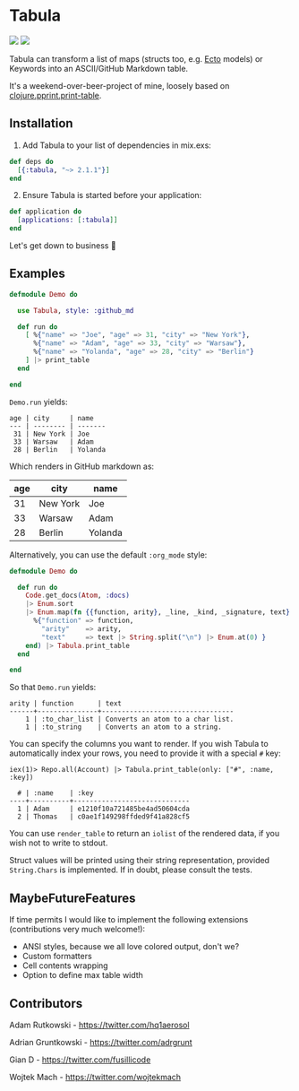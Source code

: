 # Tabula

![](https://travis-ci.org/aerosol/Tabula.svg?branch=master)
![](https://img.shields.io/hexpm/v/tabula.svg)

Tabula can transform a list of maps (structs too, e.g.
[Ecto](https://github.com/elixir-lang/ecto) models) or Keywords
into an ASCII/GitHub Markdown table.

It's a weekend-over-beer-project of mine, loosely based on
[clojure.pprint.print-table](http://git.io/vWz7T).

## Installation

  1. Add Tabula to your list of dependencies in mix.exs:

   ```elixir
   def deps do
     [{:tabula, "~> 2.1.1"}]
   end
   ```

  2. Ensure Tabula is started before your application:

   ```elixir
   def application do
     [applications: [:tabula]]
   end
   ```

Let's get down to business :beers:

## Examples

```elixir
defmodule Demo do

  use Tabula, style: :github_md

  def run do
    [ %{"name" => "Joe", "age" => 31, "city" => "New York"},
      %{"name" => "Adam", "age" => 33, "city" => "Warsaw"},
      %{"name" => "Yolanda", "age" => 28, "city" => "Berlin"}
    ] |> print_table
  end

end
```

`Demo.run` yields:

```
age | city     | name
--- | -------- | -------
 31 | New York | Joe
 33 | Warsaw   | Adam
 28 | Berlin   | Yolanda
```

Which renders in GitHub markdown as:

age | city     | name
--- | -------- | -------
 31 | New York | Joe
 33 | Warsaw   | Adam
 28 | Berlin   | Yolanda

Alternatively, you can use the default `:org_mode` style:

```elixir
defmodule Demo do

  def run do
    Code.get_docs(Atom, :docs) 
    |> Enum.sort
    |> Enum.map(fn {{function, arity}, _line, _kind, _signature, text} ->
      %{"function" => function,
        "arity"    => arity,
        "text"     => text |> String.split("\n") |> Enum.at(0) }
    end) |> Tabula.print_table
  end

end
```

So that `Demo.run` yields:

```
arity | function      | text
------+---------------+---------------------------------
    1 | :to_char_list | Converts an atom to a char list.
    1 | :to_string    | Converts an atom to a string.
```

You can specify the columns you want to render.
If you wish Tabula to automatically index your rows, you need to provide it with a special `#` key:

```
iex(1)> Repo.all(Account) |> Tabula.print_table(only: ["#", :name, :key])

  # | :name    | :key
----+----------+-----------------------------
  1 | Adam     | e1210f10a721485be4ad50604cda
  2 | Thomas   | c0ae1f149298ffded9f41a828cf5
```

You can use `render_table` to return an `iolist` of the rendered data,
if you wish not to write to stdout.

Struct values will be printed using their string representation, provided
`String.Chars` is implemented.  If in doubt, please consult the tests.

## MaybeFutureFeatures

If time permits I would like to implement the following extensions (contributions very much welcome!):

  - ANSI styles, because we all love colored output, don't we?
  - Custom formatters
  - Cell contents wrapping
  - Option to define max table width

## Contributors

Adam Rutkowski - https://twitter.com/hq1aerosol

Adrian Gruntkowski - https://twitter.com/adrgrunt

Gian D - https://twitter.com/fusillicode

Wojtek Mach - https://twitter.com/wojtekmach

